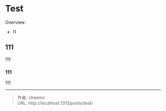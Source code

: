 # Test


Overview:

- 11

<!--more-->

## 111

111

### 111

111


---

> 作者: cheems  
> URL: http://localhost:1313/posts/test/  

